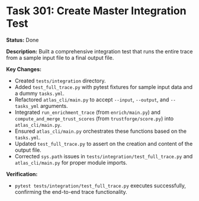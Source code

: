 # Task 301: Create Master Integration Test

**Status:** Done

**Description:** Built a comprehensive integration test that runs the entire trace from a sample input file to a final output file.

**Key Changes:**
- Created `tests/integration` directory.
- Added `test_full_trace.py` with pytest fixtures for sample input data and a dummy `tasks.yml`.
- Refactored `atlas_cli/main.py` to accept `--input`, `--output`, and `--tasks_yml` arguments.
- Integrated `run_enrichment_trace` (from `enrich/main.py`) and `compute_and_merge_trust_scores` (from `trustforge/score.py`) into `atlas_cli/main.py`.
- Ensured `atlas_cli/main.py` orchestrates these functions based on the `tasks.yml`.
- Updated `test_full_trace.py` to assert on the creation and content of the output file.
- Corrected `sys.path` issues in `tests/integration/test_full_trace.py` and `atlas_cli/main.py` for proper module imports.

**Verification:**
- `pytest tests/integration/test_full_trace.py` executes successfully, confirming the end-to-end trace functionality.

